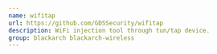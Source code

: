 ```yaml
---
name: wifitap
url: https://github.com/GDSSecurity/wifitap
description: WiFi injection tool through tun/tap device.
group: blackarch blackarch-wireless
---
```

